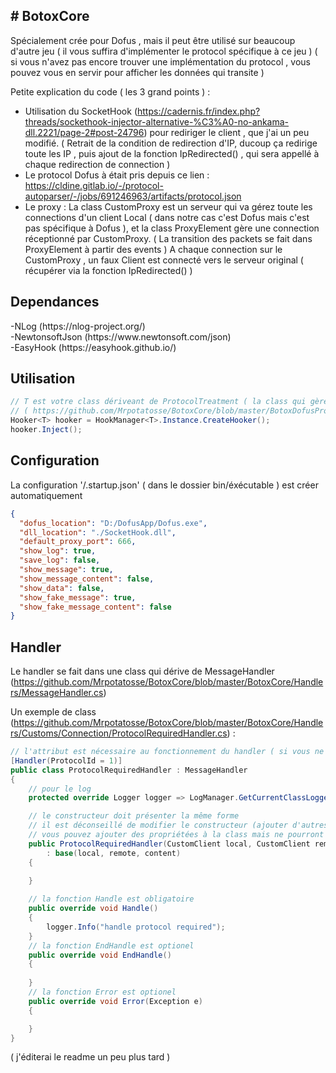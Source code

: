 <h2> # BotoxCore </h2>

Spécialement crée pour Dofus , mais il peut être utilisé sur beaucoup d'autre jeu ( il vous suffira d'implémenter le protocol spécifique à ce jeu ) ( si vous n'avez pas encore trouver une implémentation du protocol , vous pouvez vous en servir pour afficher les données qui transite )

Petite explication du code ( les 3 grand points ) :
  - Utilisation du SocketHook (https://cadernis.fr/index.php?threads/sockethook-injector-alternative-%C3%A0-no-ankama-dll.2221/page-2#post-24796) pour rediriger le client , que j'ai un peu modifié. ( Retrait de la condition de redirection d'IP, ducoup ça redirige toute les IP , puis ajout de la fonction IpRedirected() , qui sera appellé à chaque redirection de connection )
  - Le protocol Dofus à était pris depuis ce lien : https://cldine.gitlab.io/-/protocol-autoparser/-/jobs/691246963/artifacts/protocol.json
  - Le proxy :
La class CustomProxy est un serveur qui va gérez toute les connections d'un client Local ( dans notre cas c'est Dofus mais c'est pas spécifique à Dofus ), et la class ProxyElement gère une connection réceptionné par CustomProxy. ( La transition des packets se fait dans ProxyElement à partir des events ) 
A chaque connection sur le CustomProxy , un faux Client est connecté vers le serveur original ( récupérer via la fonction IpRedirected() )

<h2> Dependances </h2>
  -NLog (https://nlog-project.org/)</br>  
  -NewtonsoftJson (https://www.newtonsoft.com/json)</br>  
  -EasyHook (https://easyhook.github.io/)</br>

<h2> Utilisation </h2>

```csharp
// T est votre class dériveant de ProtocolTreatment ( la class qui gère le traitement du protocol ) dans le cas de Dofus c'est MessageInformation
// ( https://github.com/Mrpotatosse/BotoxCore/blob/master/BotoxDofusProtocol/Protocol/MessageInformation.cs ) 
Hooker<T> hooker = HookManager<T>.Instance.CreateHooker();
hooker.Inject();
```

<h2> Configuration </h2>
La configuration '/.startup.json' ( dans le dossier bin/éxécutable ) est créer automatiquement

```json
{
  "dofus_location": "D:/DofusApp/Dofus.exe",
  "dll_location": "./SocketHook.dll",
  "default_proxy_port": 666,
  "show_log": true,
  "save_log": false,
  "show_message": true,
  "show_message_content": false,
  "show_data": false,
  "show_fake_message": true,
  "show_fake_message_content": false
}
```

<h2> Handler </h2>

Le handler se fait dans une class qui dérive de MessageHandler (https://github.com/Mrpotatosse/BotoxCore/blob/master/BotoxCore/Handlers/MessageHandler.cs)

Un exemple de class (https://github.com/Mrpotatosse/BotoxCore/blob/master/BotoxCore/Handlers/Customs/Connection/ProtocolRequiredHandler.cs) :

```csharp
// l'attribut est nécessaire au fonctionnement du handler ( si vous ne le mettez pas , la class ne sera pas reconnu comme étant un handler )
[Handler(ProtocolId = 1)]
public class ProtocolRequiredHandler : MessageHandler
{
    // pour le log
    protected override Logger logger => LogManager.GetCurrentClassLogger();

    // le constructeur doit présenter la même forme 
    // il est déconseillé de modifier le constructeur (ajouter d'autres arguments) étant donné que ça produira une erreur 
    // vous pouvez ajouter des propriétées à la class mais ne pourront pas être initialisé à partir d'un argument du constructeur
    public ProtocolRequiredHandler(CustomClient local, CustomClient remote, ProtocolJsonContent content) 
        : base(local, remote, content)
    {
    
    }

    // la fonction Handle est obligatoire
    public override void Handle()
    {
        logger.Info("handle protocol required");
    }
    // la fonction EndHandle est optionel
    public override void EndHandle()
    {
        
    }
    // la fonction Error est optionel
    public override void Error(Exception e)
    {

    }
}
```

( j'éditerai le readme un peu plus tard )
